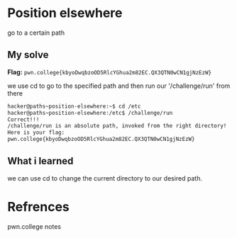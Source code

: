# Position elsewhere
go to a certain path

## My solve
**Flag:** `pwn.college{kbyoDwqbzoOD5RlcYGhua2m82EC.QX3QTN0wCN1gjNzEzW}`

we use cd to go to the specified path and then run our '/challenge/run' from there

```bash
hacker@paths~position-elsewhere:~$ cd /etc
hacker@paths~position-elsewhere:/etc$ /challenge/run
Correct!!!
/challenge/run is an absolute path, invoked from the right directory!
Here is your flag:
pwn.college{kbyoDwqbzoOD5RlcYGhua2m82EC.QX3QTN0wCN1gjNzEzW}
```

## What i learned
we can use cd to change the current directory to our desired path.

# Refrences
pwn.college notes